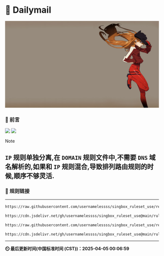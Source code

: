 
# 🧸 Dailymail
![](https://raw.githubusercontent.com/usernamelessss/picture-bed/main/images/202504042256831.jpg)
### 📣 前言
![](https://shields.io/badge/-移除重复规则-ff69b4) ![](https://shields.io/badge/-IP&nbsp;规则单独存放不与&nbsp;DOMAIN&nbsp;等混合-green)
> [!NOTE]
**`IP` 规则单独分离,在 `DOMAIN` 规则文件中,不需要 `DNS` 域名解析的,如果和 `IP` 规则混合,导致排列路由规则的时候,顺序不够灵活.**
---

###  🔗 规则链接
---

```url
https://raw.githubusercontent.com/usernamelessss/singbox_ruleset_use/refs/heads/main/rule/Dailymail/Dailymail_No_IP.json
```

```url
https://cdn.jsdelivr.net/gh/usernamelessss/singbox_ruleset_use@main/rule/Dailymail/Dailymail_No_IP.json
```

```url
https://raw.githubusercontent.com/usernamelessss/singbox_ruleset_use/refs/heads/main/rule/Dailymail/Dailymail_No_IP.srs
```

```url
https://cdn.jsdelivr.net/gh/usernamelessss/singbox_ruleset_use@main/rule/Dailymail/Dailymail_No_IP.srs
```

---
**⏲️ 最后更新时间(中国标准时间 (CST))：2025-04-05 00:06:59**